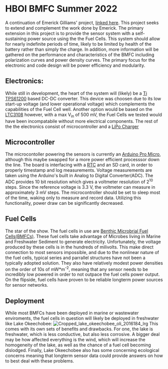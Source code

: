 # HBOI BMFC Summer 2022
A continuation of Emerick Gilliams' project, [linked here](https://github.com/harborbranchreustudent/Harbor-Branch-Benthic-Microbial-Fuel-Cells---Emerick-Gilliams).  This project seeks to extend and complement the work done by Emerick.  The primary extension in this project is to provide the sensor system with a self-sustaining power source using the the Fuel Cells.  This system should allow for nearly indefinite periods of time, likely to be limited by health of the battery rather than simply the charge.  In addition, more information will be gathered on the performance and characteristics of the BMFC including polarization curves and power density curves.  The primary focus for the electronic and code design will be power efficiency and modularity.
## Electronics:
While still in development, the heart of the system will (likely) be a [Ti TPS61200](https://www.ti.com/lit/ds/symlink/tps61201.pdf?ts=1654524777230&ref_url=https%253A%252F%252Fwww.ti.com%252Fproduct%252FTPS61201) based DC-DC converter.  This device was choosen due to its low start-up voltage (and lower operational voltage) which complements the capabilities of the Fuel Cell well.  Another option would be based on the [LTC3108](https://www.analog.com/media/en/technical-documentation/data-sheets/LTC3108.pdf) however, with a max V<sub>in</sub> of 500 mV, the Fuel Cells we tested would have been incompatabile without more electrical components.  The rest of the the electronics consist of microcontroller and a [LiPo Charger](https://www.sparkfun.com/products/15217)
## Microcontroller
The microcontoller powering the sensors is currently an [Arduino Pro Micro](https://www.sparkfun.com/products/12587), although this maybe swapped for a more power efficient processsor down the line.  The board is interfacing with a [RTC](https://www.sparkfun.com/products/10160) and an SD card, in order to properly timestamp and log measurements.  Voltage measurements are taken using the Arduino's built in Analog to Digital Converter(ADC).  The ADC provides 10 bit resolution which gives a voltmeter resolution of 2<sup>10</sup> steps.  Since the reference voltage is 3.3 V, the voltmeter can measure in approximately 3 mV steps.  The microcontroller should be set to sleep most of the time, waking only to measure and record data.  Utilizing this functionality, power draw can be significantly decreased.
## Fuel Cells
The star of the show.  The fuel cells in use are [Benthic Microbrial Fuel Cells(BMFCs)](https://dash.harvard.edu/bitstream/handle/1/42667156/BES%20Chapter_Girguis_FINAL.pdf?sequence=1).  These fuel cells take advantage of Microbes living in Marine and Freshwater Sediment to generate electricity.  Unfortunately, the voltage produced by these cells is in the hundreds of milivolts.  This make direct connection to most sensors impossible, and due to the nonlinear nature of the fuel cells, typical series and parrallel structures have not been a typically adopted solution.  They also have relatively modest power densities on the order of 10s of mW\*m<sup>-2</sup>, meaning that any sensor needs to be incredibly low powered in order to not outpace the fuel cells power output.  On the flipside, fuel cells have proven to be reliable longterm power sources for sensor networks.
## Deployment
While most BMFCs have been deployed in marine or wastewater enviroments, the fuel cells in question will likely be deployed in freshwater like Lake Okeechobee:
![Cropped_lake_okeechobee_oli_2016184_lrg](https://user-images.githubusercontent.com/6243894/173672616-892d72b0-f9f2-4421-986d-ae4d24213a72.jpg)
This comes with its own sets of benefits and drawbacks.  For one, the lake is freshwater, which is less conductive, but also less corrosive.  A bigger deal may be how affected everything is the wind, which will increase the homogeneity of the lake, as well as the chance of a fuel cell becoming dislodged.  Finally, Lake Okeechobee also has some concerning ecological concerns meaning that longterm sensor data could provide answers on how to best deal with these problems.
